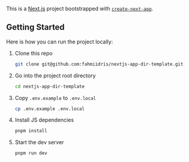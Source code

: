 This is a [Next.js](https://nextjs.org/) project bootstrapped with [`create-next-app`](https://github.com/vercel/next.js/tree/canary/packages/create-next-app).

## Getting Started

Here is how you can run the project locally:

1. Clone this repo

    ```sh
    git clone git@github.com:fahmiidris/nextjs-app-dir-template.git
    ```

2. Go into the project root directory

    ```sh
    cd nextjs-app-dir-template
    ```

3. Copy `.env.example` to `.env.local`

    ```sh
    cp .env.example .env.local
    ```

4. Install JS dependencies

    ```sh
    pnpm install
    ```

5. Start the dev server

    ```sh
    pnpm run dev
    ```
